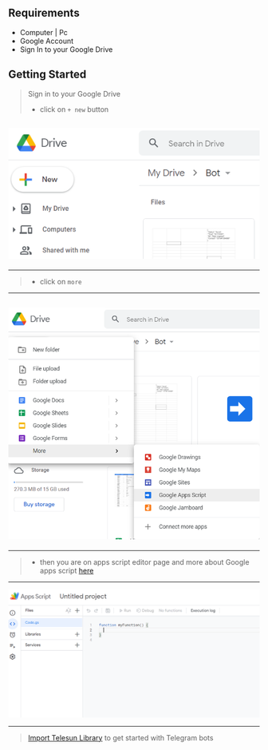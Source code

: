## Requirements

- Computer | Pc
- Google Account
- Sign In to your Google Drive

## Getting Started

> Sign in to your Google Drive
>
> - click on `+ new` button

## ![Loged In Google Drive](assets/G1.png)

---

> - click on `more`

---

## ![more](assets/G2.png)

---

> - then you are on apps script editor page and more about Google apps script [here](https://www.benlcollins.com/apps-script/google-apps-script-beginner-guide/)

---

![apps script editor page](assets/G3.png)

---

> [Import Telesun Library]() to get started with Telegram bots






